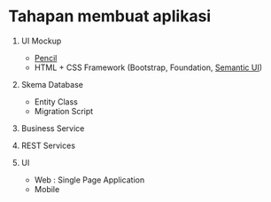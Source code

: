# Tahapan membuat aplikasi #

1. UI Mockup

    * [Pencil](http://pencil.evolus.vn/Features.html)
    * HTML + CSS Framework (Bootstrap, Foundation, [Semantic UI](http://semantic-ui.com/))

2. Skema Database

    * Entity Class
    * Migration Script

3. Business Service
4. REST Services
5. UI

    * Web : Single Page Application
    * Mobile